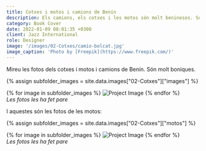 ```yaml
---
title: Cotxes i motos i camions de Benín
description: Els camions, els cotxes i les motos són molt beninesos. Són casi sempre vells. Alguns bolquen durant el viatge, i alguns van molt carregats fins a dalt.
category: Book Cover
date: 2022-01-09 08:01:35 +0300
client: Jazz International
role: Designer
image: '/images/02-Cotxes/camio-bolcat.jpg'
image_caption: 'Photo by [Freepik](https://www.freepik.com/)'
---
```


Mireu les fotos dels cotxes i motos i camions de Benín. Són molt boniques.


{% assign subfolder_images = site.data.images["02-Cotxes"]["images"] %}

<div class="gallery-box">
  <div class="gallery">
    {% for image in subfolder_images %}
      <img src="{{ image | relative_url }}" loading="lazy" alt="Project Image">
    {% endfor %}
  </div>
  <em>Les fotos les ha fet pare</em>
</div>


I aquestes són les fotos de les motos:



{% assign subfolder_images = site.data.images["02-Cotxes"]["motos"] %}

<div class="gallery-box">
  <div class="gallery">
    {% for image in subfolder_images %}
      <img src="{{ image | relative_url }}" loading="lazy" alt="Project Image">
    {% endfor %}
  </div>
  <em>Les fotos les ha fet pare</em>
</div>